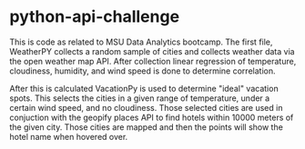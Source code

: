 # python-api-challenge

This is code as related to MSU Data Analytics bootcamp. The first file, WeatherPY collects a random sample of cities and collects weather data via the open weather map API. After collection linear regression of temperature, cloudiness, humidity, and wind speed is done to determine correlation.  


After this is calculated VacationPy is used to determine "ideal" vacation spots. This selects the cities in a given range of temperature, under a certain wind speed, and no cloudiness. Those selected cities are used in conjuction with the geopify places API to find hotels within 10000 meters of the given city. Those cities are mapped and then the points will show the hotel name when hovered over.
